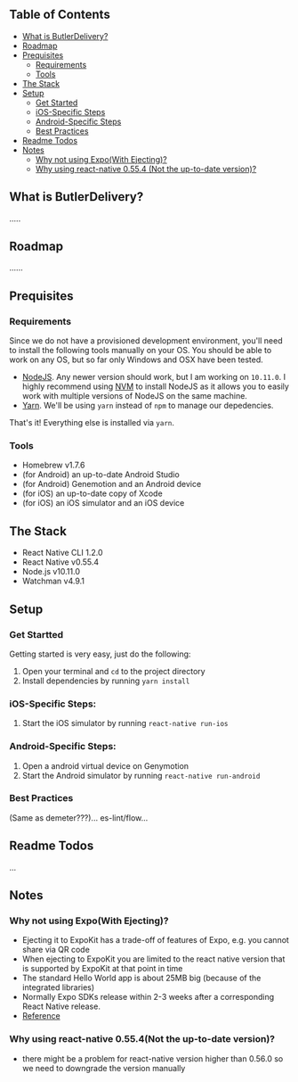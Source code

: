 ## Table of Contents

- [What is ButlerDelivery?](#what-is-butlerdelivery)
- [Roadmap](#roadmap)
- [Prequisites](#prequisites)
  - [Requirements](#requirements)
  - [Tools](#tools)
- [The Stack](#the-stack)
- [Setup](#setup)
  - [Get Started](#get-started)
  - [iOS-Specific Steps](#ios-specific-steps)
  - [Android-Specific Steps](#android-specific-steps)
  - [Best Practices](#best-practices)
- [Readme Todos](#readme-todos)
- [Notes](#notes)
  - [Why not using Expo(With Ejecting)?](#)
  - [Why using react-native 0.55.4 (Not the up-to-date version)?](#)

## What is ButlerDelivery?
.....

## Roadmap
......

## Prequisites

### Requirements

Since we do not have a provisioned development environment, you'll need to install the following tools manually on your OS. You should be able to work on any OS, but so far only Windows and OSX have been tested.

* [NodeJS](https://nodejs.org/en/). Any newer version should work, but I am working on `10.11.0`. I highly recommend using [NVM](https://github.com/creationix/nvm) to install NodeJS as it allows you to easily work with multiple versions of NodeJS on the same machine. 
* [Yarn](yarnpkg.com/en/docs/install). We'll be using `yarn` instead of `npm` to manage our depedencies.

That's it! Everything else is installed via `yarn`.

### Tools
* Homebrew v1.7.6
* (for Android) an up-to-date Android Studio
* (for Android) Genemotion and an Android device
* (for iOS) an up-to-date copy of Xcode
* (for iOS) an iOS simulator and an iOS device

## The Stack

* React Native CLI 1.2.0
* React Native v0.55.4
* Node.js v10.11.0
* Watchman v4.9.1

## Setup

### Get Startted

Getting started is very easy, just do the following:

1. Open your terminal and `cd` to the project directory
2. Install dependencies by running `yarn install`

### iOS-Specific Steps:
1. Start the iOS simulator by running `react-native run-ios`

### Android-Specific Steps:
1. Open a android virtual device on Genymotion
2. Start the Android simulator by running `react-native run-android`

### Best Practices
(Same as demeter???)...
es-lint/flow...

## Readme Todos
...

## Notes
### Why not using Expo(With Ejecting)?
* Ejecting it to ExpoKit has a trade-off of features of Expo, e.g. you cannot share via QR code
* When ejecting to ExpoKit you are limited to the react native version that is supported by ExpoKit at that point in time
* The standard Hello World app is about 25MB big (because of the integrated libraries)
* Normally Expo SDKs release within 2-3 weeks after a corresponding React Native release.
* [Reference](https://stackoverflow.com/questions/39170622/what-is-the-difference-between-expo-and-react-native/49324689#49324689)

### Why using react-native 0.55.4(Not the up-to-date version)?
* there might be a problem for react-native version higher than 0.56.0 so we need to downgrade the version manually
